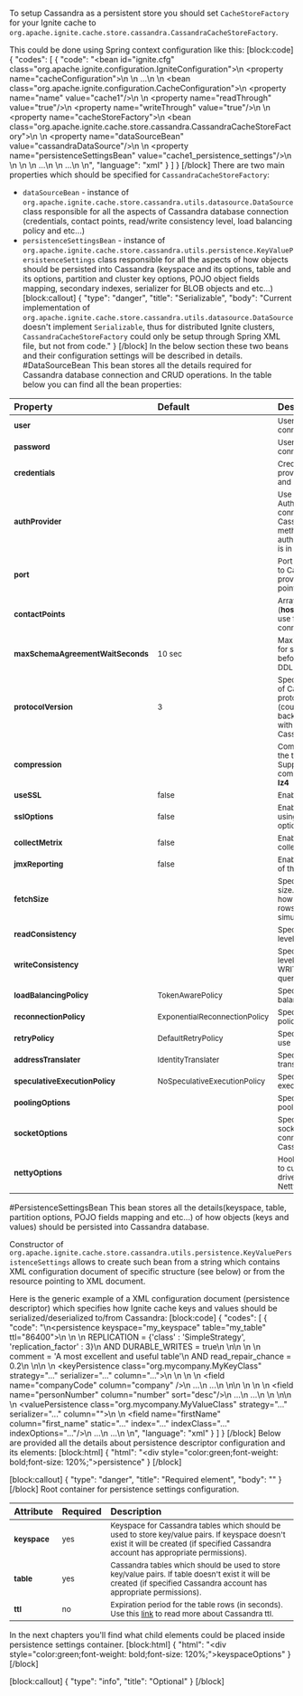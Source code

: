 To setup Cassandra as a persistent store you should set `CacheStoreFactory` for your Ignite cache to `org.apache.ignite.cache.store.cassandra.CassandraCacheStoreFactory`.

This could be done using Spring context configuration like this:
[block:code]
{
  "codes": [
    {
      "code": "<bean id=\"ignite.cfg\" class=\"org.apache.ignite.configuration.IgniteConfiguration\">\n    <property name=\"cacheConfiguration\">\n        <list>\n            ...\n            <!-- Configuring persistence for \"cache1\" cache -->\n            <bean class=\"org.apache.ignite.configuration.CacheConfiguration\">\n                <property name=\"name\" value=\"cache1\"/>\n                <!-- Tune on Read-Through and Write-Through mode -->\n                <property name=\"readThrough\" value=\"true\"/>\n                <property name=\"writeThrough\" value=\"true\"/>\n                <!-- Specifying CacheStoreFactory -->\n                <property name=\"cacheStoreFactory\">\n                    <bean class=\"org.apache.ignite.cache.store.cassandra.CassandraCacheStoreFactory\">\n                        <!-- Datasource configuration bean which is responsible for Cassandra connection details -->\n                        <property name=\"dataSourceBean\" value=\"cassandraDataSource\"/>\n                        <!-- Persistent settings bean which is responsible for the details of how objects will be persisted to Cassandra -->\n                        <property name=\"persistenceSettingsBean\" value=\"cache1_persistence_settings\"/>\n                    </bean>\n                </property>\n            </bean>\n            ...\n        </list>\n        ...\n    </property>\n</bean>",
      "language": "xml"
    }
  ]
}
[/block]
There are two main properties which should be specified for `CassandraCacheStoreFactory`:
- `dataSourceBean` - instance of `org.apache.ignite.cache.store.cassandra.utils.datasource.DataSource` class responsible for all the aspects of Cassandra database connection (credentials, contact points, read/write consistency level, load balancing policy and etc...)
- `persistenceSettingsBean` - instance of `org.apache.ignite.cache.store.cassandra.utils.persistence.KeyValuePersistenceSettings` class responsible for all the aspects of how objects should be persisted into Cassandra (keyspace and its options, table and its options, partition and cluster key options, POJO object fields mapping, secondary indexes, serializer for BLOB objects and etc...)
[block:callout]
{
  "type": "danger",
  "title": "Serializable",
  "body": "Current implementation of `org.apache.ignite.cache.store.cassandra.utils.datasource.DataSource` doesn't implement `Serializable`, thus for distributed Ignite clusters, `CassandraCacheStoreFactory` could only be setup through Spring XML file, but not from code."
}
[/block]
In the below section these two beans and their configuration settings will be described in details.
#DataSourceBean
This bean stores all the details required for Cassandra database connection and CRUD operations. In the table below you can find all the bean properties:

| Property      | Default          | Description |
| :-------------| :----------------| :-----|
| <sup>**user**      |  | <sup>User name used to connect to Cassandra |
| <sup>**password**  |  |   <sup>User password used to connect to Cassandra |
| <sup>**credentials** |  | <sup>Credentials bean providing **username** and **password** |
| <sup>**authProvider** |  | <sup>Use the specified AuthProvider when connecting to Cassandra. Use this method when a custom authentication scheme is in place. |
| <sup>**port** |  | <sup>Port to use to connect to Cassandra (if it's not provided in connection point specification) |
| <sup>**contactPoints** |  | <sup>Array of contact points (**hostaname:[port]**) to use for Cassandra connection |
| <sup>**maxSchemaAgreementWaitSeconds** | <sup>10 sec | <sup>Maximum time to wait for schema agreement before returning from a DDL query |
| <sup>**protocolVersion** | <sup>3 | <sup>Specifies what version of Cassandra driver protocol should be used (could be helpful for backward compatibility with old versions of Cassandra) |
| <sup>**compression** |  | <sup>Compression to use for the transport. Supported compressions: **snappy**, **lz4** |
| <sup>**useSSL** | <sup>false | <sup>Enables the use of SSL |
| <sup>**sslOptions** | <sup>false | <sup>Enables the use of SSL using the provided options |
| <sup>**collectMetrix** | <sup>false | <sup>Enables metrics collection |
| <sup>**jmxReporting** | <sup>false | <sup>Enables JMX reporting of the metrics |
| <sup>**fetchSize** |  | <sup>Specifies query fetch size. Fetch size controls how much resulting rows will be retrieved simultaneously. |
| <sup>**readConsistency** |  | <sup>Specifies consistency level for READ queries |
| <sup>**writeConsistency** |  | <sup>Specifies consistency level for WRITE/DELETE/UPDATE queries |
| <sup>**loadBalancingPolicy** | <sup>TokenAwarePolicy | <sup>Specifies load balancing policy to use |
| <sup>**reconnectionPolicy** | <sup>ExponentialReconnectionPolicy | <sup>Specifies reconnection policy to use |
| <sup>**retryPolicy** | <sup>DefaultRetryPolicy | <sup>Specifies retry policy to use |
| <sup>**addressTranslater** | <sup>IdentityTranslater | <sup>Specifies address translater to use |
| <sup>**speculativeExecutionPolicy** | <sup>NoSpeculativeExecutionPolicy | <sup>Specifies speculative execution policy to use |
| <sup>**poolingOptions** |  | <sup>Specifies connection pooling options |
| <sup>**socketOptions** |  | <sup>Specifies low-level socket options for the connections kept to the Cassandra hosts |
| <sup>**nettyOptions** |  | <sup>Hooks that allow clients to customize Cassandra driver's underlying Netty layer |

#PersistenceSettingsBean
This bean stores all the details(keyspace, table, partition options, POJO fields mapping and etc...) of how objects (keys and values) should be persisted into Cassandra database.

Constructor of `org.apache.ignite.cache.store.cassandra.utils.persistence.KeyValuePersistenceSettings` allows to create such bean from a string which contains XML configuration document of specific structure (see below) or from the resource pointing to XML document.

Here is the generic example of a XML configuration document (persistence descriptor) which specifies how Ignite cache keys and values should be serialized/deserialized to/from Cassandra:
[block:code]
{
  "codes": [
    {
      "code": "<!--\nRoot container for persistence settings configuration.\n\nNote: required element\n\nAttributes:\n  1) keyspace [required] - specifies keyspace for Cassandra tables which should be used to store key/value pairs\n  2) table    [required] - specifies Cassandra tables which should be used to store key/value pairs\n  3) ttl      [optional] - specifies expiration period for the table rows (in seconds)\n-->\n<persistence keyspace=\"my_keyspace\" table=\"my_table\" ttl=\"86400\">\n    <!--\n    Specifies Cassandra keyspace options which should be used to create provided keyspace if it doesn't exist.\n\n    Note: optional element\n    -->\n    <keyspaceOptions>\n        REPLICATION = {'class' : 'SimpleStrategy', 'replication_factor' : 3}\n        AND DURABLE_WRITES = true\n    </keyspaceOptions>\n\n    <!--\n    Specifies Cassandra table options which should be used to create provided table if it doesn't exist.\n\n    Note: optional element\n    -->\n    <tableOptions>\n        comment = 'A most excellent and useful table'\n        AND read_repair_chance = 0.2\n    </tableOptions>\n\n    <!--\n    Specifies persistent settings for Ignite cache keys.\n\n    Note: required element\n\n    Attributes:\n      1) class      [required] - java class name for Ignite cache key\n      2) strategy   [required] - one of three possible persistent strategies:\n            a) PRIMITIVE - stores key value as is, by mapping it to Cassandra table column with corresponding type.\n                Should be used only for simple java types (int, long, String, double, Date) which could be mapped\n                to corresponding Cassadra types.\n            b) BLOB - stores key value as BLOB, by mapping it to Cassandra table column with blob type.\n                Could be used for any java object. Conversion of java object to BLOB is handled by \"serializer\"\n                which could be specified in serializer attribute (see below).\n            c) POJO - stores each field of an object as a column having corresponding type in Cassandra table.\n                Provides ability to utilize Cassandra secondary indexes for object fields.\n      3) serializer [optional] - specifies serializer class for BLOB strategy. Shouldn't be used for PRIMITIVE and\n        POJO strategies. Available implementations:\n            a) org.apache.ignite.cache.store.cassandra.utils.serializer.JavaSerializer - uses standard Java\n                serialization framework\n            b) org.apache.ignite.cache.store.cassandra.utils.serializer.KryoSerializer - uses Kryo\n                serialization framework\n      4) column     [optional] - specifies column name for PRIMITIVE and BLOB strategies where to store key value.\n        If not specified column having 'key' name will be used. Shouldn't be used for POJO strategy.\n    -->\n    <keyPersistence class=\"org.mycompany.MyKeyClass\" strategy=\"...\" serializer=\"...\" column=\"...\">\n        <!--\n        Specifies partition key fields if POJO strategy used.\n\n        Note: optional element, only required for POJO strategy in case you want to manually specify\n            POJO fields to Cassandra columns mapping, instead of relying on dynamic discovering of\n            POJO fields and mapping them to the same columns of Cassandra table.\n        -->\n        <partitionKey>\n            <!--\n             Specifies mapping from POJO field to Cassandra table column.\n\n             Note: required element\n\n             Attributes:\n               1) name   [required] - POJO field name\n               2) column [optional] - Cassandra table column name. If not specified lowercase\n                  POJO field name will be used.\n            -->\n            <field name=\"companyCode\" column=\"company\" />\n            ...\n            ...\n        </partitionKey>\n\n        <!--\n        Specifies cluster key fields if POJO strategy used.\n\n        Note: optional element, only required for POJO strategy in case you want to manually specify\n            POJO fields to Cassandra columns mapping, instead of relying on dynamic discovering of\n            POJO fields and mapping them to the same columns of Cassandra table.\n        -->\n        <clusterKey>\n            <!--\n             Specifies mapping from POJO field to Cassandra table column.\n\n             Note: required element\n\n             Attributes:\n               1) name   [required] - POJO field name\n               2) column [optional] - Cassandra table column name. If not specified lowercase\n                  POJO field name will be used.\n               3) sort   [optional] - specifies sort order (asc or desc)\n            -->\n            <field name=\"personNumber\" column=\"number\" sort=\"desc\"/>\n            ...\n            ...\n        </clusterKey>\n    </keyPersistence>\n\n    <!--\n    Specifies persistent settings for Ignite cache values.\n\n    Note: required element\n\n    Attributes:\n      1) class      [required] - java class name for Ignite cache value\n      2) strategy   [required] - one of three possible persistent strategies:\n            a) PRIMITIVE - stores key value as is, by mapping it to Cassandra table column with corresponding type.\n                Should be used only for simple java types (int, long, String, double, Date) which could be mapped\n                to corresponding Cassadra types.\n            b) BLOB - stores key value as BLOB, by mapping it to Cassandra table column with blob type.\n                Could be used for any java object. Conversion of java object to BLOB is handled by \"serializer\"\n                which could be specified in serializer attribute (see below).\n            c) POJO - stores each field of an object as a column having corresponding type in Cassandra table.\n                Provides ability to utilize Cassandra secondary indexes for object fields.\n      3) serializer [optional] - specifies serializer class for BLOB strategy. Shouldn't be used for PRIMITIVE and\n        POJO strategies. Available implementations:\n            a) org.apache.ignite.cache.store.cassandra.utils.serializer.JavaSerializer - uses standard Java\n                serialization framework\n            b) org.apache.ignite.cache.store.cassandra.utils.serializer.KryoSerializer - uses Kryo\n                serialization framework\n      4) column     [optional] - specifies column name for PRIMITIVE and BLOB strategies where to store value.\n        If not specified column having 'value' name will be used. Shouldn't be used for POJO strategy.\n    -->\n    <valuePersistence class=\"org.mycompany.MyValueClass\" strategy=\"...\" serializer=\"...\" column=\"\">\n        <!--\n         Specifies mapping from POJO field to Cassandra table column.\n\n         Note: required element\n\n         Attributes:\n           1) name         [required] - POJO field name\n           2) column       [optional] - Cassandra table column name. If not specified lowercase\n              POJO field name will be used.\n           3) static       [optional] - boolean flag which specifies that column is static withing a given partition\n           4) index        [optional] - boolean flag specifying that secondary index should be created for the field\n           5) indexClass   [optional] - custom index java class name if you want to use custom index\n           6) indexOptions [optional] - custom index options\n        -->\n        <field name=\"firstName\" column=\"first_name\" static=\"...\" index=\"...\" indexClass=\"...\" indexOptions=\"...\"/>\n        ...\n        ...\n    </valuePersistence>\n</persistence>",
      "language": "xml"
    }
  ]
}
[/block]
Below are provided all the details about persistence descriptor configuration and its elements:
[block:html]
{
  "html": "<div style=\"color:green;font-weight: bold;font-size: 120%;\">persistence</div>"
}
[/block]

[block:callout]
{
  "type": "danger",
  "title": "Required element",
  "body": ""
}
[/block]
Root container for persistence settings configuration.

| **Attribute**      | **Required**      | **Description**          |
| :-------------| :-------------| :----------------|
| <sup>**keyspace**      | <sup>yes | <sup>Keyspace for Cassandra tables which should be used to store key/value pairs. If keyspace doesn't exist it will be created (if specified Cassandra account has appropriate permissions). |
| <sup>**table**  | <sup>yes | <sup>Cassandra tables which should be used to store key/value pairs. If table doesn't exist it will be created (if specified Cassandra account has appropriate permissions).|
| <sup>**ttl** | <sup>no | <sup>Expiration period for the table rows (in seconds). Use this [link](http://docs.datastax.com/en/cql/3.1/cql/cql_using/use_expire_c.html) to read more about Cassandra ttl.|

In the next chapters you'll find what child elements could be placed inside persistence settings container.
[block:html]
{
  "html": "<div style=\"color:green;font-weight: bold;font-size: 120%;\">keyspaceOptions</div>"
}
[/block]

[block:callout]
{
  "type": "info",
  "title": "Optional"
}
[/block]